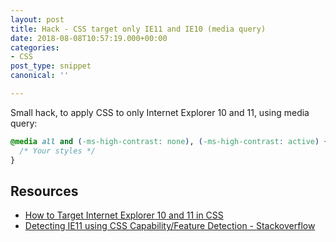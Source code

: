 ```yaml
---
layout: post
title: Hack - CSS target only IE11 and IE10 (media query)
date: 2018-08-08T10:57:19.000+00:00
categories:
- CSS
post_type: snippet
canonical: ''

---
```

Small hack, to apply CSS to only Internet Explorer 10 and 11, using media query:

```css
@media all and (-ms-high-contrast: none), (-ms-high-contrast: active) {
  /* Your styles */
}
```

## Resources
- [How to Target Internet Explorer 10 and 11 in CSS](https://philipnewcomer.net/2014/04/target-internet-explorer-10-11-css/)
- [Detecting IE11 using CSS Capability/Feature Detection - Stackoverflow](https://stackoverflow.com/questions/18907131/detecting-ie11-using-css-capability-feature-detection)